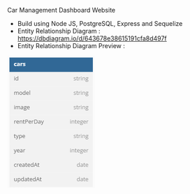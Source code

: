 Car Management Dashboard Website

- Build using Node JS, PostgreSQL, Express and Sequelize
- Entity Relationship Diagram : https://dbdiagram.io/d/643678e38615191cfa8d497f
- Entity Relationship Diagram Preview :

![erd](./public/images/erd.png)
